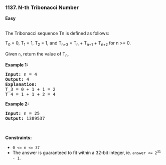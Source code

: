 ### 1137. N-th Tribonacci Number
**Easy**
<br />
<br />

The Tribonacci sequence Tn is defined as follows: 

T<sub>0</sub> = 0, T<sub>1</sub> = 1, T<sub>2</sub> = 1, and T<sub>n+3</sub> = T<sub>n</sub> + T<sub>n+1</sub> + T<sub>n+2</sub> for n >= 0.

Given `n`, return the value of T<sub>n</sub>.
<br />

**Example 1:**

<pre>
<b>Input:</b> n = 4
<b>Output:</b> 4
<b>Explanation:</b>
T_3 = 0 + 1 + 1 = 2
T_4 = 1 + 1 + 2 = 4
</pre>

**Example 2:**

<pre>
<b>Input:</b> n = 25
<b>Output:</b> 1389537
</pre>
<br />

**Constraints:**

- `0 <= n <= 37`
- The answer is guaranteed to fit within a 32-bit integer, ie. <code>answer <= 2<sup>31</sup> - 1</code>.